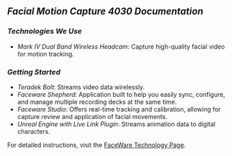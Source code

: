 ## *Facial Motion Capture 4030 Documentation*

### *Technologies We Use*

- *Mark IV Dual Band Wireless Headcam*: Capture high-quality facial video for motion tracking.

### *Getting Started*
- *Teradek Bolt*: Streams video data wirelessly.
- *Faceware Shepherd*: Application built to help you easily sync, configure, and manage multiple recording decks at the same time.
- *Faceware Studio*: Offers real-time tracking and calibration, allowing for capture review and application of facial movements.
- *Unreal Engine with Live Link Plugin*: Streams animation data to digital characters.

For detailed instructions, visit the [FaceWare Technology Page](./FacialMotion/faceWareStudio.md).
